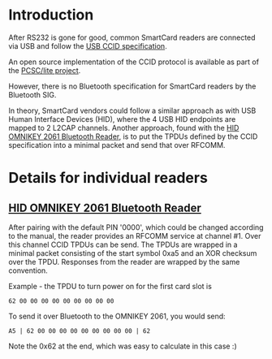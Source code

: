 # Introduction #

After RS232 is gone for good, common SmartCard readers are connected via USB and follow the [USB CCID specification](http://www.usb.org/developers/devclass_docs/DWG_Smart-Card_CCID_Rev110.pdf).

An open source implementation of the CCID protocol is available as part of the [PCSC/lite project](http://pcsclite.alioth.debian.org/ccid.html).

However, there is no Bluetooth specification for SmartCard readers by the Bluetooth SIG.

In theory, SmartCard vendors could follow a similar approach as with USB Human Interface Devices (HID), where the 4 USB HID endpoints are mapped to 2 L2CAP channels. Another approach, found with the [HID OMNIKEY 2061 Bluetooth Reader](http://www.hidglobal.com/prod_detail.php?prod_id=369), is to put the TPDUs defined by the CCID specification into a minimal packet and send that over RFCOMM.

# Details for individual readers #

## [HID OMNIKEY 2061 Bluetooth Reader](http://www.hidglobal.com/prod_detail.php?prod_id=369) ##

After pairing with the default PIN '0000', which could be changed according to the manual, the reader provides an RFCOMM service at channel #1. Over this channel CCID TPDUs can be send. The TPDUs are wrapped in a minimal packet consisting of the start symbol 0xa5 and an XOR checksum over the TPDU.
Responses from the reader are wrapped by the same convention.

Example - the TPDU to turn power on for the first card slot is
```
62 00 00 00 00 00 00 00 00 00
```

To send it over Bluetooth to the OMNIKEY 2061, you would send:
```
A5 | 62 00 00 00 00 00 00 00 00 00 | 62
```

Note the 0x62 at the end, which was easy to calculate in this case :)


